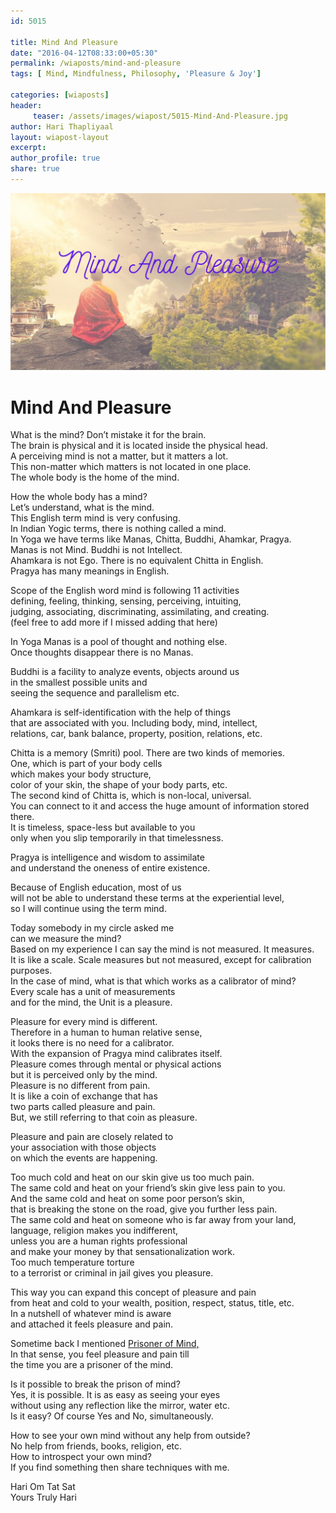 ```yaml
--- 
id: 5015

title: Mind And Pleasure
date: "2016-04-12T08:33:00+05:30"
permalink: /wiaposts/mind-and-pleasure
tags: [ Mind, Mindfulness, Philosophy, 'Pleasure & Joy']    

categories: [wiaposts] 
header:
     teaser: /assets/images/wiapost/5015-Mind-And-Pleasure.jpg
author: Hari Thapliyaal 
layout: wiapost-layout
excerpt:  
author_profile: true 
share: true 
---
```


![Mind And Pleasure](/assets/images/wiapost/5015-Mind-And-Pleasure.jpg)     
   
# Mind And Pleasure   
    
What is the mind? Don’t mistake it for the brain.     
The brain is physical and it is located inside the physical head.     
A perceiving mind is not a matter, but it matters a lot.     
This non-matter which matters is not located in one place.     
The whole body is the home of the mind.    
    
How the whole body has a mind?     
Let’s understand, what is the mind.     
This English term mind is very confusing.     
In Indian Yogic terms, there is nothing called a mind.     
In Yoga we have terms like Manas, Chitta, Buddhi, Ahamkar, Pragya.     
Manas is not Mind. Buddhi is not Intellect.     
Ahamkara is not Ego. There is no equivalent Chitta in English.     
Pragya has many meanings in English.    
    
Scope of the English word mind is following 11 activities     
defining, feeling, thinking, sensing, perceiving, intuiting,     
judging, associating, discriminating, assimilating, and creating.     
(feel free to add more if I missed adding that here)    
    
In Yoga Manas is a pool of thought and nothing else.     
Once thoughts disappear there is no Manas.    
    
Buddhi is a facility to analyze events, objects around us     
in the smallest possible units and     
seeing the sequence and parallelism etc.    
    
Ahamkara is self-identification with the help of things     
that are associated with you. Including body, mind, intellect,     
relations, car, bank balance, property, position, relations, etc.    
    
Chitta is a memory (Smriti) pool. There are two kinds of memories.     
One, which is part of your body cells     
which makes your body structure,     
color of your skin, the shape of your body parts, etc.     
The second kind of Chitta is, which is non-local, universal.     
You can connect to it and access the huge amount of information stored there.     
It is timeless, space-less but available to you     
only when you slip temporarily in that timelessness.    
    
Pragya is intelligence and wisdom to assimilate     
and understand the oneness of entire existence.    
    
Because of English education, most of us     
will not be able to understand these terms at the experiential level,     
so I will continue using the term mind.    
    
Today somebody in my circle asked me     
can we measure the mind?     
Based on my experience I can say the mind is not measured. It measures.     
It is like a scale. Scale measures but not measured, except for calibration purposes.     
In the case of mind, what is that which works as a calibrator of mind?     
Every scale has a unit of measurements     
and for the mind, the Unit is a pleasure.    
    
Pleasure for every mind is different.     
Therefore in a human to human relative sense,     
it looks there is no need for a calibrator.     
With the expansion of Pragya mind calibrates itself.     
Pleasure comes through mental or physical actions     
but it is perceived only by the mind.     
Pleasure is no different from pain.     
It is like a coin of exchange that has     
two parts called pleasure and pain.     
But, we still referring to that coin as pleasure.    
    
Pleasure and pain are closely related to     
your association with those objects     
on which the events are happening.    
    
Too much cold and heat on our skin give us too much pain.     
The same cold and heat on your friend’s skin give less pain to you.     
And the same cold and heat on some poor person’s skin,     
that is breaking the stone on the road, give you further less pain.     
The same cold and heat on someone who is far away from your land,     
language, religion makes you indifferent,     
unless you are a human rights professional     
and make your money by that sensationalization work.     
Too much temperature torture     
to a terrorist or criminal in jail gives you pleasure.    
    
This way you can expand this concept of pleasure and pain     
from heat and cold to your wealth, position, respect, status, title, etc.     
In a nutshell of whatever mind is aware     
and attached it feels pleasure and pain.    
    
Sometime back I mentioned [Prisoner of Mind,](https://wia.dasarpai.com/prisoner-of-the-mind/)     
In that sense, you feel pleasure and pain till     
the time you are a prisoner of the mind.    
    
Is it possible to break the prison of mind?     
Yes, it is possible. It is as easy as seeing your eyes     
without using any reflection like the mirror, water etc.     
Is it easy? Of course Yes and No, simultaneously.    
    
How to see your own mind without any help from outside?     
No help from friends, books, religion, etc.     
How to introspect your own mind?     
If you find something then share techniques with me.    
    
Hari Om Tat Sat     
Yours Truly Hari    
